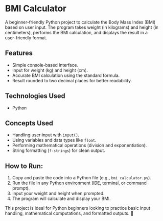 # BMI Calculator

A beginner-friendly Python project to calculate the Body Mass Index (BMI) based on user input. The program takes weight (in kilograms) and height (in centimeters), performs the BMI calculation, and displays the result in a user-friendly format.

## Features
- Simple console-based interface.
- Input for weight (kg) and height (cm).
- Accurate BMI calculation using the standard formula.
- Result rounded to two decimal places for better readability.

## Technologies Used
- Python

## Concepts Used
- Handling user input with `input()`.
- Using variables and data types like `float`.
- Performing mathematical operations (division and exponentiation).
- String formatting (`f-strings`) for clean output.

## How to Run:
1. Copy and paste the code into a Python file (e.g., `bmi_calculator.py`).
2. Run the file in any Python environment (IDE, terminal, or command prompt).
3. Input your weight and height when prompted.
4. The program will calculate and display your BMI.

This project is ideal for Python beginners looking to practice basic input handling, mathematical computations, and formatted outputs. 🚀
